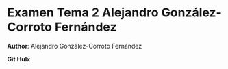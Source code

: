 # Examen Tema 2 Alejandro González-Corroto Fernández

**Author**: Alejandro González-Corroto Fernández

**Git Hub**: